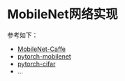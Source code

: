 # MobileNet网络实现

参考如下：
- [MobileNet-Caffe](https://github.com/shicai/MobileNet-Caffe)
- [pytorch-mobilenet](https://github.com/marvis/pytorch-mobilenet)
- [pytorch-cifar](https://github.com/kuangliu/pytorch-cifar)
- ...